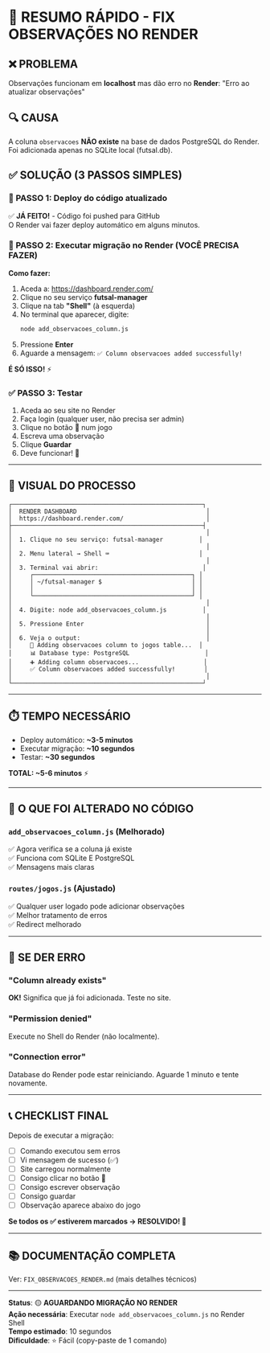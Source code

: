 # 🎯 RESUMO RÁPIDO - FIX OBSERVAÇÕES NO RENDER

## ❌ PROBLEMA
Observações funcionam em **localhost** mas dão erro no **Render**: "Erro ao atualizar observações"

## 🔍 CAUSA
A coluna `observacoes` **NÃO existe** na base de dados PostgreSQL do Render.  
Foi adicionada apenas no SQLite local (futsal.db).

## ✅ SOLUÇÃO (3 PASSOS SIMPLES)

### 📝 PASSO 1: Deploy do código atualizado
✅ **JÁ FEITO!** - Código foi pushed para GitHub  
O Render vai fazer deploy automático em alguns minutos.

### 🔧 PASSO 2: Executar migração no Render (VOCÊ PRECISA FAZER)

**Como fazer:**

1. Aceda a: https://dashboard.render.com/
2. Clique no seu serviço **futsal-manager**
3. Clique na tab **"Shell"** (à esquerda)
4. No terminal que aparecer, digite:
   ```bash
   node add_observacoes_column.js
   ```
5. Pressione **Enter**
6. Aguarde a mensagem: `✅ Column observacoes added successfully!`

**É SÓ ISSO!** ⚡

### ✅ PASSO 3: Testar
1. Aceda ao seu site no Render
2. Faça login (qualquer user, não precisa ser admin)
3. Clique no botão **📝** num jogo
4. Escreva uma observação
5. Clique **Guardar**
6. Deve funcionar! 🎉

---

## 🎥 VISUAL DO PROCESSO

```
┌─────────────────────────────────────────────────────┐
│  RENDER DASHBOARD                                    │
│  https://dashboard.render.com/                       │
├─────────────────────────────────────────────────────┤
│                                                      │
│  1. Clique no seu serviço: futsal-manager          │
│                                                      │
│  2. Menu lateral → Shell ⌨️                         │
│                                                      │
│  3. Terminal vai abrir:                             │
│     ┌────────────────────────────────────────────┐ │
│     │ ~/futsal-manager $                         │ │
│     │                                            │ │
│     └────────────────────────────────────────────┘ │
│                                                      │
│  4. Digite: node add_observacoes_column.js          │
│                                                      │
│  5. Pressione Enter                                  │
│                                                      │
│  6. Veja o output:                                   │
│     🔧 Adding observacoes column to jogos table...  │
│     📊 Database type: PostgreSQL                     │
│     ➕ Adding column observacoes...                  │
│     ✅ Column observacoes added successfully!        │
│                                                      │
└─────────────────────────────────────────────────────┘
```

---

## ⏱️ TEMPO NECESSÁRIO
- Deploy automático: **~3-5 minutos**
- Executar migração: **~10 segundos**
- Testar: **~30 segundos**

**TOTAL: ~5-6 minutos** ⚡

---

## 🔄 O QUE FOI ALTERADO NO CÓDIGO

### `add_observacoes_column.js` (Melhorado)
✅ Agora verifica se a coluna já existe  
✅ Funciona com SQLite E PostgreSQL  
✅ Mensagens mais claras

### `routes/jogos.js` (Ajustado)
✅ Qualquer user logado pode adicionar observações  
✅ Melhor tratamento de erros  
✅ Redirect melhorado

---

## 🚨 SE DER ERRO

### "Column already exists"
**OK!** Significa que já foi adicionada. Teste no site.

### "Permission denied"
Execute no Shell do Render (não localmente).

### "Connection error"
Database do Render pode estar reiniciando. Aguarde 1 minuto e tente novamente.

---

## 📞 CHECKLIST FINAL

Depois de executar a migração:

- [ ] Comando executou sem erros
- [ ] Vi mensagem de sucesso (✅)
- [ ] Site carregou normalmente
- [ ] Consigo clicar no botão 📝
- [ ] Consigo escrever observação
- [ ] Consigo guardar
- [ ] Observação aparece abaixo do jogo

**Se todos os ✅ estiverem marcados → RESOLVIDO! 🎉**

---

## 📚 DOCUMENTAÇÃO COMPLETA

Ver: `FIX_OBSERVACOES_RENDER.md` (mais detalhes técnicos)

---

**Status**: 🟡 **AGUARDANDO MIGRAÇÃO NO RENDER**  
**Ação necessária**: Executar `node add_observacoes_column.js` no Render Shell  
**Tempo estimado**: 10 segundos  
**Dificuldade**: ⭐ Fácil (copy-paste de 1 comando)

